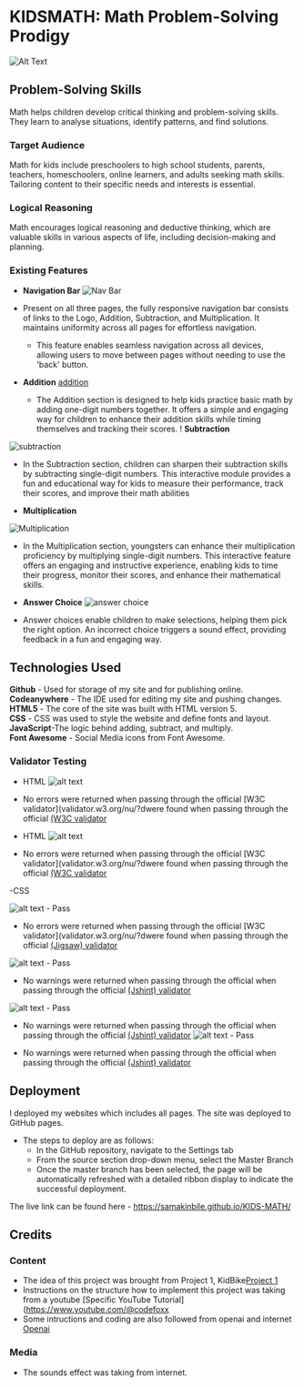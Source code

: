 # KIDSMATH: Math Problem-Solving Prodigy
![Alt Text](assets/media/responsive.jpegpeg)

## Problem-Solving Skills

Math helps children develop critical thinking and problem-solving skills. They learn to analyse situations, identify patterns, and find solutions.

### Target Audience

Math for kids include preschoolers to high school students, parents, teachers, homeschoolers, online learners, and adults seeking math skills. Tailoring content to their specific needs and interests is essential.

### Logical Reasoning

 Math encourages logical reasoning and deductive thinking, which are valuable skills in various aspects of life, including decision-making and planning.


### Existing Features

- __Navigation Bar__
![Nav Bar](assets/media/nav.jpeg)

- Present on all three pages, the fully responsive navigation bar consists of links to the Logo, Addition, Subtraction, and Multiplication. It maintains uniformity across all pages for effortless navigation.
  - This feature enables seamless navigation across all devices, allowing users to move between pages without needing to use the 'back' button.

- __Addition__
[addition](assets/media/add.jpeg)
  - The Addition section is designed to help kids practice basic math by adding one-digit numbers together. It offers a simple and engaging way for children to enhance their addition skills while timing themselves and tracking their scores.
!
  __Subtraction__

![subtraction](assets/media/minus.jpeg)

- In the Subtraction section, children can sharpen their subtraction skills by subtracting single-digit numbers. This interactive module provides a fun and educational way for kids to measure their performance, track their scores, and improve their math abilities

- __Multiplication__

![Multiplication](assets/media/times.jpeg)

- In the Multiplication section, youngsters can enhance their multiplication proficiency by multiplying single-digit numbers. This interactive feature offers an engaging and instructive experience, enabling kids to time their progress, monitor their scores, and enhance their mathematical skills.

- __Answer Choice__
![answer choice](assets/media/answerchoice.jpeg)

- Answer choices enable children to make selections, helping them pick the right option. An incorrect choice triggers a sound effect, providing feedback in a fun and engaging way.

## Technologies Used

__Github__ - Used for storage of my site and for publishing online.\
__Codeanywhere__ - The IDE used for editing my site and pushing changes.\
__HTML5__ - The core of the site was built with HTML version 5.\
__CSS__ - CSS was used to style the website and define fonts and layout.\
__JavaScript__-The logic behind adding, subtract, and multiply.\
__Font Awesome__ - Social Media icons from Font Awesome.

### Validator Testing

- HTML
![alt text](assets/media/w3schtml.jpeg)

- No errors were returned when passing through the official [W3C validator](validator.w3.org/nu/?dwere found when passing through the official              [(W3C validator](https://validator.w3.org/nu/#textarea)
  

- HTML
![alt text](assets/media/w3schtml.jpeg)

- No errors were returned when passing through the official [W3C validator](validator.w3.org/nu/?dwere found when passing through the official              [(W3C validator](https://validator.w3.org/nu/#textarea)
  


-CSS

![alt text](assets/media/cssvalidate.jpeg) - Pass


- No errors were returned when passing through the official [W3C validator](validator.w3.org/nu/?dwere found when passing through the official [(Jigsaw) validator](https://jigsaw.w3.org/css-validator/validator)


![alt text](assets/media/jshint.jpeg) - Pass

- No warnings were returned when passing through the official when passing through the official [(Jshint) validator](https://jshint.com/)


![alt text](assets/media/jshint.jpeg) - Pass

- No warnings were returned when passing through the official when passing through the official [(Jshint) validator](https://jshint.com/)
![alt text](assets/media/jshint.jpeg) - Pass

- No warnings were returned when passing through the official when passing through the official [(Jshint) validator](https://jshint.com/)

## Deployment

I deployed my websites which includes all pages. The site was deployed to GitHub pages.

- The steps to deploy are as follows:
  - In the GitHub repository, navigate to the Settings tab
  - From the source section drop-down menu, select the Master Branch
  - Once the master branch has been selected, the page will be automatically refreshed with a detailed ribbon display to indicate the successful deployment.

The live link can be found here - <https://samakinbile.github.io/KIDS-MATH/>

## Credits

### Content
- The idea of this project was brought from Project 1, KidBike[Project 1](https://samakinbile.github.io/KidBik/)
- Instructions on the structure how to implement this project was taking from a youtube [Specific YouTube Tutorial](https://www.youtube.com/@codefoxx
- Some intructions and coding are also followed from openai and internet  [Openai](https://openai.com/)


### Media

- The sounds effect was taking from internet.